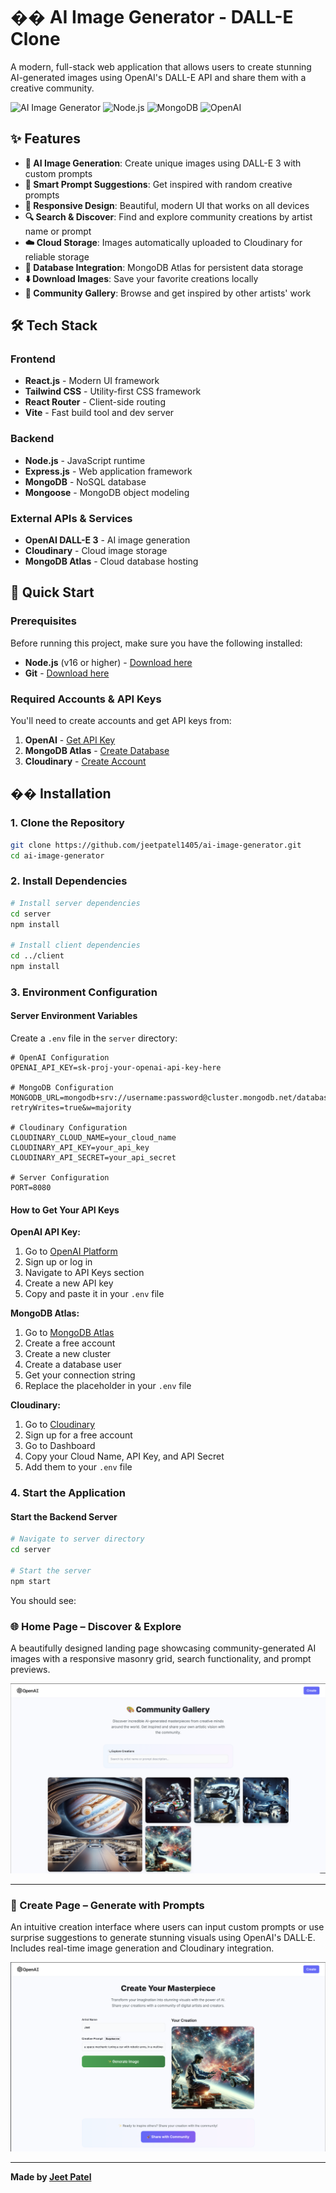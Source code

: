 # �� AI Image Generator - DALL-E Clone

A modern, full-stack web application that allows users to create stunning AI-generated images using OpenAI's DALL-E API and share them with a creative community.

![AI Image Generator](https://img.shields.io/badge/React-18.0.0-blue)
![Node.js](https://img.shields.io/badge/Node.js-16+-green)
![MongoDB](https://img.shields.io/badge/MongoDB-Atlas-brightgreen)
![OpenAI](https://img.shields.io/badge/OpenAI-DALL--E-orange)

## ✨ Features

- **🤖 AI Image Generation**: Create unique images using DALL-E 3 with custom prompts
- **🎯 Smart Prompt Suggestions**: Get inspired with random creative prompts
- **📱 Responsive Design**: Beautiful, modern UI that works on all devices
- **🔍 Search & Discover**: Find and explore community creations by artist name or prompt
- **☁️ Cloud Storage**: Images automatically uploaded to Cloudinary for reliable storage
- **💾 Database Integration**: MongoDB Atlas for persistent data storage
- **⬇️ Download Images**: Save your favorite creations locally
- **🎪 Community Gallery**: Browse and get inspired by other artists' work

## 🛠️ Tech Stack

### Frontend
- **React.js** - Modern UI framework
- **Tailwind CSS** - Utility-first CSS framework
- **React Router** - Client-side routing
- **Vite** - Fast build tool and dev server

### Backend
- **Node.js** - JavaScript runtime
- **Express.js** - Web application framework
- **MongoDB** - NoSQL database
- **Mongoose** - MongoDB object modeling

### External APIs & Services
- **OpenAI DALL-E 3** - AI image generation
- **Cloudinary** - Cloud image storage
- **MongoDB Atlas** - Cloud database hosting

## 🚀 Quick Start

### Prerequisites

Before running this project, make sure you have the following installed:

- **Node.js** (v16 or higher) - [Download here](https://nodejs.org/)
- **Git** - [Download here](https://git-scm.com/)

### Required Accounts & API Keys

You'll need to create accounts and get API keys from:

1. **OpenAI** - [Get API Key](https://platform.openai.com/api-keys)
2. **MongoDB Atlas** - [Create Database](https://www.mongodb.com/atlas)
3. **Cloudinary** - [Create Account](https://cloudinary.com/)

## �� Installation

### 1. Clone the Repository

```bash
git clone https://github.com/jeetpatel1405/ai-image-generator.git
cd ai-image-generator
```

### 2. Install Dependencies

```bash
# Install server dependencies
cd server
npm install

# Install client dependencies
cd ../client
npm install
```

### 3. Environment Configuration

#### Server Environment Variables

Create a `.env` file in the `server` directory:

```env
# OpenAI Configuration
OPENAI_API_KEY=sk-proj-your-openai-api-key-here

# MongoDB Configuration
MONGODB_URL=mongodb+srv://username:password@cluster.mongodb.net/database_name?retryWrites=true&w=majority

# Cloudinary Configuration
CLOUDINARY_CLOUD_NAME=your_cloud_name
CLOUDINARY_API_KEY=your_api_key
CLOUDINARY_API_SECRET=your_api_secret

# Server Configuration
PORT=8080
```

#### How to Get Your API Keys

**OpenAI API Key:**
1. Go to [OpenAI Platform](https://platform.openai.com/)
2. Sign up or log in
3. Navigate to API Keys section
4. Create a new API key
5. Copy and paste it in your `.env` file

**MongoDB Atlas:**
1. Go to [MongoDB Atlas](https://www.mongodb.com/atlas)
2. Create a free account
3. Create a new cluster
4. Create a database user
5. Get your connection string
6. Replace the placeholder in your `.env` file

**Cloudinary:**
1. Go to [Cloudinary](https://cloudinary.com/)
2. Sign up for a free account
3. Go to Dashboard
4. Copy your Cloud Name, API Key, and API Secret
5. Add them to your `.env` file

### 4. Start the Application

#### Start the Backend Server

```bash
# Navigate to server directory
cd server

# Start the server
npm start
```

You should see:

### 🌐 Home Page – Discover & Explore
A beautifully designed landing page showcasing community-generated AI images with a responsive masonry grid, search functionality, and prompt previews.

![AI Image Generator Home Page](./assets/homepage.png)

---

### 🎨 Create Page – Generate with Prompts
An intuitive creation interface where users can input custom prompts or use surprise suggestions to generate stunning visuals using OpenAI's DALL·E. Includes real-time image generation and Cloudinary integration.

![AI Image Generator Creation Page](./assets/createimage.png)

---



**Made by [Jeet Patel](https://github.com/jeetpatel1405)**
